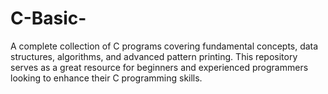 # C-Basic-
A complete collection of C programs covering fundamental concepts, data structures, algorithms, and advanced pattern printing. This repository serves as a great resource for beginners and experienced programmers looking to enhance their C programming skills.
